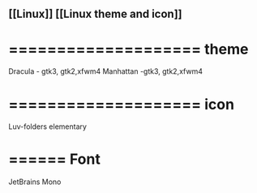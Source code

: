 ## [[Linux]] [[Linux theme and icon]]
====================
theme
====================
Dracula - gtk3, gtk2,xfwm4
Manhattan -gtk3, gtk2,xfwm4


====================
icon
====================
Luv-folders
elementary

======
Font
======
JetBrains Mono